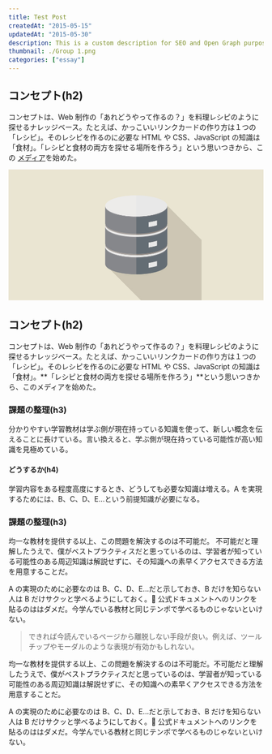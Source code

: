 ```yaml
---
title: Test Post
createdAt: "2015-05-15"
updatedAt: "2015-05-30"
description: This is a custom description for SEO and Open Graph purposes, rather than the default generated excerpt. Simply add a description field to the frontmatter.
thumbnail: ./Group 1.png
categories: ["essay"]
---
```


## コンセプト(h2)

コンセプトは、Web 制作の「あれどうやって作るの？」を料理レシピのように探せるナレッジベース。たとえば、かっこいいリンクカードの作り方は１つの「レシピ」。そのレシピを作るのに必要な HTML や CSS、JavaScript の知識は「食材」。「レシピと食材の両方を探せる場所を作ろう」という思いつきから、この
[メディア]()を始めた。

![画像の説明](./post_thumbnail.png)

## コンセプト(h2)

コンセプトは、Web 制作の「あれどうやって作るの？」を料理レシピのように探せるナレッジベース。たとえば、かっこいいリンクカードの作り方は１つの「レシピ」。そのレシピを作るのに必要な HTML や CSS、JavaScript の知識は「食材」。**「レシピと食材の両方を探せる場所を作ろう」**という思いつきから、このメディアを始めた。

### 課題の整理(h3)

分かりやすい学習教材は学ぶ側が現在持っている知識を使って、新しい概念を伝えることに長けている。言い換えると、学ぶ側が現在持っている可能性が高い知識を見極めている。

#### どうするか(h4)

学習内容をある程度高度にするとき、どうしても必要な知識は増える。A を実現するためには、B、C、D、E…という前提知識が必要になる。

### 課題の整理(h3)

均一な教材を提供する以上、この問題を解決するのは不可能だ。
不可能だと理解したうえで、僕がベストプラクティスだと思っているのは、学習者が知っている可能性のある周辺知識は解説せずに、その知識への素早くアクセスできる方法を用意することだ。

A の実現のために必要なのは B、C、D、E…だと示しておき、B だけを知らない人は B だけサクッと学べるようにしておく。 公式ドキュメントへのリンクを貼るのははダメだ。今学んでいる教材と同じテンポで学べるものじゃないといけない。

> できれば今読んでいるページから離脱しない手段が良い。例えば、ツールチップやモーダルのような表現が有効かもしれない。

均一な教材を提供する以上、この問題を解決するのは不可能だ。不可能だと理解したうえで、僕がベストプラクティスだと思っているのは、学習者が知っている可能性のある周辺知識は解説せずに、その知識への素早くアクセスできる方法を用意することだ。

A の実現のために必要なのは B、C、D、E…だと示しておき、B だけを知らない人は B だけサクッと学べるようにしておく。 公式ドキュメントへのリンクを貼るのははダメだ。今学んでいる教材と同じテンポで学べるものじゃないといけない。
